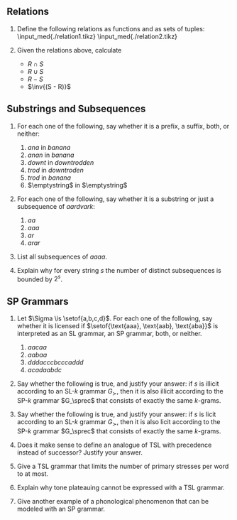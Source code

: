 ## Relations

1.  Define the following relations as functions and as sets of tuples:
    \input_med{./relation1.tikz}
    \input_med{./relation2.tikz}

1.  Given the relations above, calculate
    - $R \cap S$
    - $R \cup S$
    - $R - S$
    - $\inv{(S - R)}$


## Substrings and Subsequences

1.  For each one of the following, say whether it is a prefix, a suffix, both, or neither:
    1. *ana* in *banana*
    1. *anan* in *banana*
    1. *downt* in *downtrodden*
    1. *trod* in *downtroden*
    1. *trod* in *banana*
    1. $\emptystring$ in $\emptystring$

1.  For each one of the following, say whether it is a substring or just a subsequence of *aardvark*:
    1. *aa*
    1. *aaa*
    1. *ar*
    1. *arar*

1.  List all subsequences of *aaaa*.

1.  Explain why for every string $s$ the number of distinct subsequences is bounded by $2^s$.

## SP Grammars

1.  Let $\Sigma \is \setof{a,b,c,d}$.
    For each one of the following, say whether it is licensed if $\setof{\text{aaa}, \text{aab}, \text{aba}}$ is interpreted as an SL grammar, an SP grammar, both, or neither.
    1. *aacaa*
    1. *aabaa*
    1. *dddacccbcccaddd*
    1. *acadaabdc*

1.  Say whether the following is true, and justify your answer: if $s$ is illicit according to an SL-$k$ grammar $G_\succ$, then it is also illicit according to the SP-$k$ grammar $G_\sprec$ that consists of exactly the same $k$-grams.

1.  Say whether the following is true, and justify your answer: if $s$ is licit according to an SL-$k$ grammar $G_\succ$, then it is also licit according to the SP-$k$ grammar $G_\sprec$ that consists of exactly the same $k$-grams.

1.  Does it make sense to define an analogue of TSL with precedence instead of successor?
    Justify your answer.

1.  Give a TSL grammar that limits the number of primary stresses per word to at most.

1.  Explain why tone plateauing cannot be expressed with a TSL grammar.

1.  Give another example of a phonological phenomenon that can be modeled with an SP grammar.
